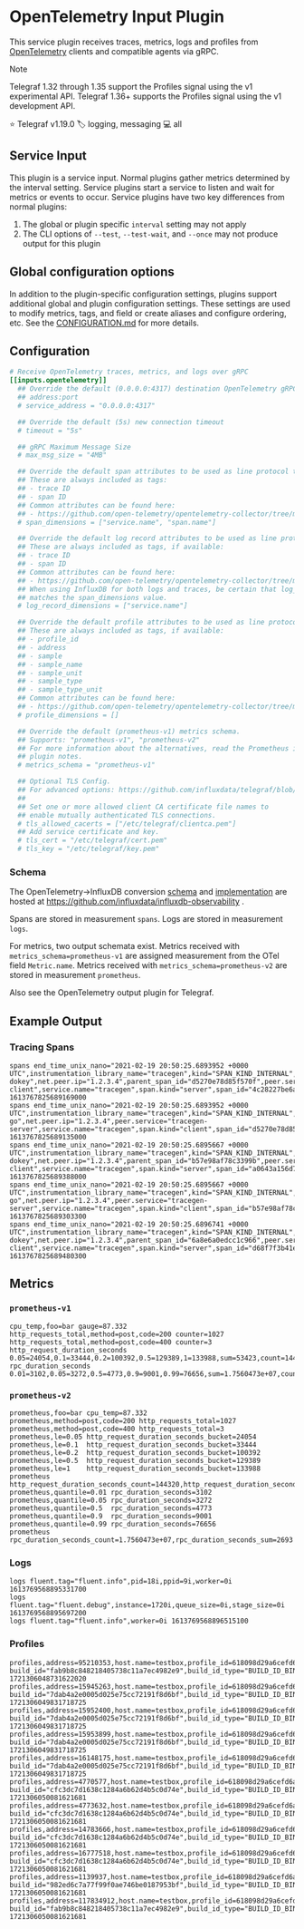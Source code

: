 # OpenTelemetry Input Plugin

This service plugin receives traces, metrics, logs and profiles from
[OpenTelemetry][opentelemetry] clients and compatible agents via gRPC.

> [!NOTE]
> Telegraf 1.32 through 1.35 support the Profiles signal using the v1 experimental API.
> Telegraf 1.36+ supports the Profiles signal using the v1 development API.

⭐ Telegraf v1.19.0
🏷️ logging, messaging
💻 all

[opentelemetry]: https://opentelemetry.io

## Service Input <!-- @/docs/includes/service_input.md -->

This plugin is a service input. Normal plugins gather metrics determined by the
interval setting. Service plugins start a service to listen and wait for
metrics or events to occur. Service plugins have two key differences from
normal plugins:

1. The global or plugin specific `interval` setting may not apply
2. The CLI options of `--test`, `--test-wait`, and `--once` may not produce
   output for this plugin

## Global configuration options <!-- @/docs/includes/plugin_config.md -->

In addition to the plugin-specific configuration settings, plugins support
additional global and plugin configuration settings. These settings are used to
modify metrics, tags, and field or create aliases and configure ordering, etc.
See the [CONFIGURATION.md][CONFIGURATION.md] for more details.

[CONFIGURATION.md]: ../../../docs/CONFIGURATION.md#plugins

## Configuration

```toml @sample.conf
# Receive OpenTelemetry traces, metrics, and logs over gRPC
[[inputs.opentelemetry]]
  ## Override the default (0.0.0.0:4317) destination OpenTelemetry gRPC service
  ## address:port
  # service_address = "0.0.0.0:4317"

  ## Override the default (5s) new connection timeout
  # timeout = "5s"

  ## gRPC Maximum Message Size
  # max_msg_size = "4MB"

  ## Override the default span attributes to be used as line protocol tags.
  ## These are always included as tags:
  ## - trace ID
  ## - span ID
  ## Common attributes can be found here:
  ## - https://github.com/open-telemetry/opentelemetry-collector/tree/main/semconv
  # span_dimensions = ["service.name", "span.name"]

  ## Override the default log record attributes to be used as line protocol tags.
  ## These are always included as tags, if available:
  ## - trace ID
  ## - span ID
  ## Common attributes can be found here:
  ## - https://github.com/open-telemetry/opentelemetry-collector/tree/main/semconv
  ## When using InfluxDB for both logs and traces, be certain that log_record_dimensions
  ## matches the span_dimensions value.
  # log_record_dimensions = ["service.name"]

  ## Override the default profile attributes to be used as line protocol tags.
  ## These are always included as tags, if available:
  ## - profile_id
  ## - address
  ## - sample
  ## - sample_name
  ## - sample_unit
  ## - sample_type
  ## - sample_type_unit
  ## Common attributes can be found here:
  ## - https://github.com/open-telemetry/opentelemetry-collector/tree/main/semconv
  # profile_dimensions = []

  ## Override the default (prometheus-v1) metrics schema.
  ## Supports: "prometheus-v1", "prometheus-v2"
  ## For more information about the alternatives, read the Prometheus input
  ## plugin notes.
  # metrics_schema = "prometheus-v1"

  ## Optional TLS Config.
  ## For advanced options: https://github.com/influxdata/telegraf/blob/v1.18.3/docs/TLS.md
  ##
  ## Set one or more allowed client CA certificate file names to
  ## enable mutually authenticated TLS connections.
  # tls_allowed_cacerts = ["/etc/telegraf/clientca.pem"]
  ## Add service certificate and key.
  # tls_cert = "/etc/telegraf/cert.pem"
  # tls_key = "/etc/telegraf/key.pem"
```

### Schema

The OpenTelemetry->InfluxDB conversion [schema][1] and [implementation][2] are
hosted at <https://github.com/influxdata/influxdb-observability> .

Spans are stored in measurement `spans`.
Logs are stored in measurement `logs`.

For metrics, two output schemata exist.  Metrics received with
`metrics_schema=prometheus-v1` are assigned measurement from the OTel field
`Metric.name`.  Metrics received with `metrics_schema=prometheus-v2` are stored
in measurement `prometheus`.

Also see the OpenTelemetry output plugin for Telegraf.

[1]: https://github.com/influxdata/influxdb-observability/blob/main/docs/index.md

[2]: https://github.com/influxdata/influxdb-observability/tree/main/otel2influx

## Example Output

### Tracing Spans

```text
spans end_time_unix_nano="2021-02-19 20:50:25.6893952 +0000 UTC",instrumentation_library_name="tracegen",kind="SPAN_KIND_INTERNAL",name="okey-dokey",net.peer.ip="1.2.3.4",parent_span_id="d5270e78d85f570f",peer.service="tracegen-client",service.name="tracegen",span.kind="server",span_id="4c28227be6a010e1",status_code="STATUS_CODE_OK",trace_id="7d4854815225332c9834e6dbf85b9380" 1613767825689169000
spans end_time_unix_nano="2021-02-19 20:50:25.6893952 +0000 UTC",instrumentation_library_name="tracegen",kind="SPAN_KIND_INTERNAL",name="lets-go",net.peer.ip="1.2.3.4",peer.service="tracegen-server",service.name="tracegen",span.kind="client",span_id="d5270e78d85f570f",status_code="STATUS_CODE_OK",trace_id="7d4854815225332c9834e6dbf85b9380" 1613767825689135000
spans end_time_unix_nano="2021-02-19 20:50:25.6895667 +0000 UTC",instrumentation_library_name="tracegen",kind="SPAN_KIND_INTERNAL",name="okey-dokey",net.peer.ip="1.2.3.4",parent_span_id="b57e98af78c3399b",peer.service="tracegen-client",service.name="tracegen",span.kind="server",span_id="a0643a156d7f9f7f",status_code="STATUS_CODE_OK",trace_id="fd6b8bb5965e726c94978c644962cdc8" 1613767825689388000
spans end_time_unix_nano="2021-02-19 20:50:25.6895667 +0000 UTC",instrumentation_library_name="tracegen",kind="SPAN_KIND_INTERNAL",name="lets-go",net.peer.ip="1.2.3.4",peer.service="tracegen-server",service.name="tracegen",span.kind="client",span_id="b57e98af78c3399b",status_code="STATUS_CODE_OK",trace_id="fd6b8bb5965e726c94978c644962cdc8" 1613767825689303300
spans end_time_unix_nano="2021-02-19 20:50:25.6896741 +0000 UTC",instrumentation_library_name="tracegen",kind="SPAN_KIND_INTERNAL",name="okey-dokey",net.peer.ip="1.2.3.4",parent_span_id="6a8e6a0edcc1c966",peer.service="tracegen-client",service.name="tracegen",span.kind="server",span_id="d68f7f3b41eb8075",status_code="STATUS_CODE_OK",trace_id="651dadde186b7834c52b13a28fc27bea" 1613767825689480300
```

## Metrics

### `prometheus-v1`

```text
cpu_temp,foo=bar gauge=87.332
http_requests_total,method=post,code=200 counter=1027
http_requests_total,method=post,code=400 counter=3
http_request_duration_seconds 0.05=24054,0.1=33444,0.2=100392,0.5=129389,1=133988,sum=53423,count=144320
rpc_duration_seconds 0.01=3102,0.05=3272,0.5=4773,0.9=9001,0.99=76656,sum=1.7560473e+07,count=2693
```

### `prometheus-v2`

```text
prometheus,foo=bar cpu_temp=87.332
prometheus,method=post,code=200 http_requests_total=1027
prometheus,method=post,code=400 http_requests_total=3
prometheus,le=0.05 http_request_duration_seconds_bucket=24054
prometheus,le=0.1  http_request_duration_seconds_bucket=33444
prometheus,le=0.2  http_request_duration_seconds_bucket=100392
prometheus,le=0.5  http_request_duration_seconds_bucket=129389
prometheus,le=1    http_request_duration_seconds_bucket=133988
prometheus         http_request_duration_seconds_count=144320,http_request_duration_seconds_sum=53423
prometheus,quantile=0.01 rpc_duration_seconds=3102
prometheus,quantile=0.05 rpc_duration_seconds=3272
prometheus,quantile=0.5  rpc_duration_seconds=4773
prometheus,quantile=0.9  rpc_duration_seconds=9001
prometheus,quantile=0.99 rpc_duration_seconds=76656
prometheus               rpc_duration_seconds_count=1.7560473e+07,rpc_duration_seconds_sum=2693
```

### Logs

```text
logs fluent.tag="fluent.info",pid=18i,ppid=9i,worker=0i 1613769568895331700
logs fluent.tag="fluent.debug",instance=1720i,queue_size=0i,stage_size=0i 1613769568895697200
logs fluent.tag="fluent.info",worker=0i 1613769568896515100
```

### Profiles

```text
profiles,address=95210353,host.name=testbox,profile_id=618098d29a6cefd6a4c0ea806880c2a8,sample=0,sample_name=cpu,sample_type=samples,sample_type_unit=count,sample_unit=nanoseconds build_id="fab9b8c848218405738c11a7ec4982e9",build_id_type="BUILD_ID_BINARY_HASH",end_time_unix_nano=1721306050081621681u,file_offset=18694144u,filename="chromium",frame_type="native",location="",memory_limit=250413056u,memory_start=18698240u,stack_trace_id="hYmAzQVF8vy8MWbzsKpQNw",start_time_unix_nano=1721306050081621681u,value=1i 1721306048731622020
profiles,address=15945263,host.name=testbox,profile_id=618098d29a6cefd6a4c0ea806880c2a8,sample=1,sample_name=cpu,sample_type=samples,sample_type_unit=count,sample_unit=nanoseconds build_id="7dab4a2e0005d025e75cc72191f8d6bf",build_id_type="BUILD_ID_BINARY_HASH",end_time_unix_nano=1721306050081621681u,file_offset=15638528u,filename="dockerd",frame_type="native",location="",memory_limit=47255552u,memory_start=15638528u,stack_trace_id="4N3KEcGylb5Qoi2905c1ZA",start_time_unix_nano=1721306050081621681u,value=1i 1721306049831718725
profiles,address=15952400,host.name=testbox,profile_id=618098d29a6cefd6a4c0ea806880c2a8,sample=1,sample_name=cpu,sample_type=samples,sample_type_unit=count,sample_unit=nanoseconds build_id="7dab4a2e0005d025e75cc72191f8d6bf",build_id_type="BUILD_ID_BINARY_HASH",end_time_unix_nano=1721306050081621681u,file_offset=15638528u,filename="dockerd",frame_type="native",location="",memory_limit=47255552u,memory_start=15638528u,stack_trace_id="4N3KEcGylb5Qoi2905c1ZA",start_time_unix_nano=1721306050081621681u,value=1i 1721306049831718725
profiles,address=15953899,host.name=testbox,profile_id=618098d29a6cefd6a4c0ea806880c2a8,sample=1,sample_name=cpu,sample_type=samples,sample_type_unit=count,sample_unit=nanoseconds build_id="7dab4a2e0005d025e75cc72191f8d6bf",build_id_type="BUILD_ID_BINARY_HASH",end_time_unix_nano=1721306050081621681u,file_offset=15638528u,filename="dockerd",frame_type="native",location="",memory_limit=47255552u,memory_start=15638528u,stack_trace_id="4N3KEcGylb5Qoi2905c1ZA",start_time_unix_nano=1721306050081621681u,value=1i 1721306049831718725
profiles,address=16148175,host.name=testbox,profile_id=618098d29a6cefd6a4c0ea806880c2a8,sample=1,sample_name=cpu,sample_type=samples,sample_type_unit=count,sample_unit=nanoseconds build_id="7dab4a2e0005d025e75cc72191f8d6bf",build_id_type="BUILD_ID_BINARY_HASH",end_time_unix_nano=1721306050081621681u,file_offset=15638528u,filename="dockerd",frame_type="native",location="",memory_limit=47255552u,memory_start=15638528u,stack_trace_id="4N3KEcGylb5Qoi2905c1ZA",start_time_unix_nano=1721306050081621681u,value=1i 1721306049831718725
profiles,address=4770577,host.name=testbox,profile_id=618098d29a6cefd6a4c0ea806880c2a8,sample=2,sample_name=cpu,sample_type=samples,sample_type_unit=count,sample_unit=nanoseconds build_id="cfc3dc7d1638c1284a6b62d4b5c0d74e",build_id_type="BUILD_ID_BINARY_HASH",end_time_unix_nano=1721306050081621681u,file_offset=0u,filename="",frame_type="kernel",location="do_epoll_wait",memory_limit=0u,memory_start=0u,stack_trace_id="UaO9bysJnAYXFYobSdHXqg",start_time_unix_nano=1721306050081621681u,value=1i 1721306050081621681
profiles,address=4773632,host.name=testbox,profile_id=618098d29a6cefd6a4c0ea806880c2a8,sample=2,sample_name=cpu,sample_type=samples,sample_type_unit=count,sample_unit=nanoseconds build_id="cfc3dc7d1638c1284a6b62d4b5c0d74e",build_id_type="BUILD_ID_BINARY_HASH",end_time_unix_nano=1721306050081621681u,file_offset=0u,filename="",frame_type="kernel",location="__x64_sys_epoll_wait",memory_limit=0u,memory_start=0u,stack_trace_id="UaO9bysJnAYXFYobSdHXqg",start_time_unix_nano=1721306050081621681u,value=1i 1721306050081621681
profiles,address=14783666,host.name=testbox,profile_id=618098d29a6cefd6a4c0ea806880c2a8,sample=2,sample_name=cpu,sample_type=samples,sample_type_unit=count,sample_unit=nanoseconds build_id="cfc3dc7d1638c1284a6b62d4b5c0d74e",build_id_type="BUILD_ID_BINARY_HASH",end_time_unix_nano=1721306050081621681u,file_offset=0u,filename="",frame_type="kernel",location="do_syscall_64",memory_limit=0u,memory_start=0u,stack_trace_id="UaO9bysJnAYXFYobSdHXqg",start_time_unix_nano=1721306050081621681u,value=1i 1721306050081621681
profiles,address=16777518,host.name=testbox,profile_id=618098d29a6cefd6a4c0ea806880c2a8,sample=2,sample_name=cpu,sample_type=samples,sample_type_unit=count,sample_unit=nanoseconds build_id="cfc3dc7d1638c1284a6b62d4b5c0d74e",build_id_type="BUILD_ID_BINARY_HASH",end_time_unix_nano=1721306050081621681u,file_offset=0u,filename="",frame_type="kernel",location="entry_SYSCALL_64_after_hwframe",memory_limit=0u,memory_start=0u,stack_trace_id="UaO9bysJnAYXFYobSdHXqg",start_time_unix_nano=1721306050081621681u,value=1i 1721306050081621681
profiles,address=1139937,host.name=testbox,profile_id=618098d29a6cefd6a4c0ea806880c2a8,sample=2,sample_name=cpu,sample_type=samples,sample_type_unit=count,sample_unit=nanoseconds build_id="982ed6c7a77f99f0ae746be0187953bf",build_id_type="BUILD_ID_BINARY_HASH",end_time_unix_nano=1721306050081621681u,file_offset=147456u,filename="libc.so.6",frame_type="native",location="",memory_limit=1638400u,memory_start=147456u,stack_trace_id="UaO9bysJnAYXFYobSdHXqg",start_time_unix_nano=1721306050081621681u,value=1i 1721306050081621681
profiles,address=117834912,host.name=testbox,profile_id=618098d29a6cefd6a4c0ea806880c2a8,sample=2,sample_name=cpu,sample_type=samples,sample_type_unit=count,sample_unit=nanoseconds build_id="fab9b8c848218405738c11a7ec4982e9",build_id_type="BUILD_ID_BINARY_HASH",end_time_unix_nano=1721306050081621681u,file_offset=18694144u,filename="chromium",frame_type="native",location="",memory_limit=250413056u,memory_start=18698240u,stack_trace_id="UaO9bysJnAYXFYobSdHXqg",start_time_unix_nano=1721306050081621681u,value=1i 1721306050081621681
```
